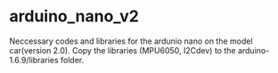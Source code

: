 # arduino_nano_v2
Neccessary codes and libraries for the ardunio nano on the model car(version 2.0).
Copy the libraries (MPU6050, I2Cdev) to the arduino-1.6.9/libraries folder.

